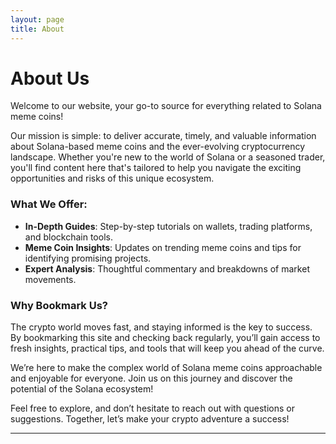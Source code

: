 ```yaml
---
layout: page
title: About
---
```


# About Us

Welcome to our website, your go-to source for everything related to Solana meme coins!  

Our mission is simple: to deliver accurate, timely, and valuable information about Solana-based meme coins and the ever-evolving cryptocurrency landscape. Whether you're new to the world of Solana or a seasoned trader, you'll find content here that's tailored to help you navigate the exciting opportunities and risks of this unique ecosystem.

### What We Offer:
- **In-Depth Guides**: Step-by-step tutorials on wallets, trading platforms, and blockchain tools.  
- **Meme Coin Insights**: Updates on trending meme coins and tips for identifying promising projects.  
- **Expert Analysis**: Thoughtful commentary and breakdowns of market movements.  

### Why Bookmark Us?
The crypto world moves fast, and staying informed is the key to success. By bookmarking this site and checking back regularly, you’ll gain access to fresh insights, practical tips, and tools that will keep you ahead of the curve.

We’re here to make the complex world of Solana meme coins approachable and enjoyable for everyone. Join us on this journey and discover the potential of the Solana ecosystem!

Feel free to explore, and don’t hesitate to reach out with questions or suggestions. Together, let’s make your crypto adventure a success!

---
